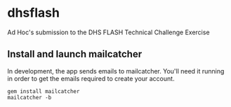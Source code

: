 # dhsflash
Ad Hoc's submission to the DHS FLASH Technical Challenge Exercise

## Install and launch mailcatcher
In development, the app sends emails to mailcatcher. You'll need it running in order to get the emails required to create your account.
```
gem install mailcatcher
mailcatcher -b
```
